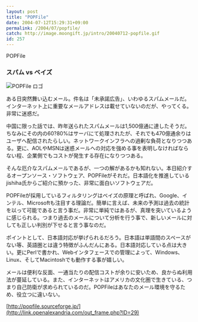 ```yaml
---
layout: post
title: "POPFile"
date: 2004-07-12T15:29:31+09:00
permalink: /2004/07/popfile/
catch: http://image.moongift.jp/intro/20040712-popfile.gif
id: 257
---
```

POPFile  
<!--more-->

### スパム vs ベイズ
  

![POPFile ロゴ](http://image.moongift.jp/intro/20040712-popfile.gif "POPFile ロゴ")

  

ある日突然舞い込むメール。件名は「未承諾広告」、いわゆるスパムメールだ。インターネット上に重要なメールアドレスは載せていないのだが、やってくる。非常に迷惑だ。

  

中国に限った話では、昨年送られたスパムメールは1,500億通に達したそうだ。ちなみにその内の60?80%はサーバにて処理されたが、それでも470億通余りはユーザへ配信されたらしい。ネットワークインフラへの過剰な負荷となりつつある。更に、AOLやMSNは迷惑メールへの対応を強める事を表明しなければならない程、企業側でもコストが発生する存在になりつつある。

  

そんな厄介なスパムメールであるが、一つの解があるかも知れない。本日紹介するオープンソース・ソフトウェア、POPFileがそれだ。日本語化を推進しているjishiha氏からご紹介に預かった、非常に面白いソフトウェアだ。

  

POPFileが採用しているフィルタリングはベイズの原理と呼ばれ、Google、インテル、Microsoftも注目する理論だ。簡単に言えば、未来の予測は過去の統計を以って可能であると言う事だ。非常に単純ではあるが、真理を突いているように感じられる。つまり過去のメールについて分析を行う事で、新しいメールに対しても正しい判別が下せると言う事なのだ。

  

ポイントとして、日本語対応が挙げられるだろう。日本語は単語間のスペースがない等、英語圏とは違う特徴がふんだんにある。日本語対応している点は大きい。更にPerlで書かれ、Webインタフェースでの管理によって、Windows、Linux、そしてMacintoshでも動作する事が嬉しい。

  

メールは便利な反面、一通当たりの配信コストが余りに安いため、良からぬ利用法が蔓延している。また、インターネットはアメリカの文化圏で生きている、つまり自己防衛が求められているのだ。POPFileはあなたのメール環境を守るため、役立つに違いない。

  

[http://popfile.sourceforge.jp/](http://link.openalexandria.com/out_frame.php?ID=29)

